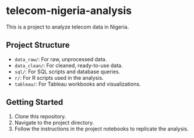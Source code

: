 # telecom-nigeria-analysis

This is a project to analyze telecom data in Nigeria.

## Project Structure

- `data_raw/`: For raw, unprocessed data.
- `data_clean/`: For cleaned, ready-to-use data.
- `sql/`: For SQL scripts and database queries.
- `r/`: For R scripts used in the analysis.
- `tableau/`: For Tableau workbooks and visualizations.

## Getting Started

1.  Clone this repository.
2.  Navigate to the project directory.
3.  Follow the instructions in the project notebooks to replicate the analysis.